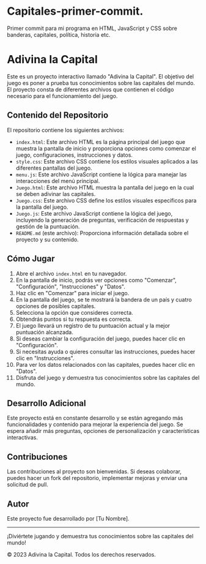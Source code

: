 # Capitales-primer-commit.
Primer commit para mi programa en HTML, JavaScript y CSS sobre banderas, capitales, política, historia etc.

# Adivina la Capital

Este es un proyecto interactivo llamado "Adivina la Capital". El objetivo del juego es poner a prueba tus conocimientos sobre las capitales del mundo. El proyecto consta de diferentes archivos que contienen el código necesario para el funcionamiento del juego.

## Contenido del Repositorio

El repositorio contiene los siguientes archivos:

- `index.html`: Este archivo HTML es la página principal del juego que muestra la pantalla de inicio y proporciona opciones como comenzar el juego, configuraciones, instrucciones y datos.
- `style.css`: Este archivo CSS contiene los estilos visuales aplicados a las diferentes pantallas del juego.
- `menu.js`: Este archivo JavaScript contiene la lógica para manejar las interacciones del menú principal.
- `Juego.html`: Este archivo HTML muestra la pantalla del juego en la cual se deben adivinar las capitales.
- `Juego.css`: Este archivo CSS define los estilos visuales específicos para la pantalla del juego.
- `Juego.js`: Este archivo JavaScript contiene la lógica del juego, incluyendo la generación de preguntas, verificación de respuestas y gestión de la puntuación.
- `README.md` (este archivo): Proporciona información detallada sobre el proyecto y su contenido.

## Cómo Jugar

1. Abre el archivo `index.html` en tu navegador.
2. En la pantalla de inicio, podrás ver opciones como "Comenzar", "Configuración", "Instrucciones" y "Datos".
3. Haz clic en "Comenzar" para iniciar el juego.
4. En la pantalla del juego, se te mostrará la bandera de un país y cuatro opciones de posibles capitales.
5. Selecciona la opción que consideres correcta.
6. Obtendrás puntos si tu respuesta es correcta.
7. El juego llevará un registro de tu puntuación actual y la mejor puntuación alcanzada.
8. Si deseas cambiar la configuración del juego, puedes hacer clic en "Configuración".
9. Si necesitas ayuda o quieres consultar las instrucciones, puedes hacer clic en "Instrucciones".
10. Para ver los datos relacionados con las capitales, puedes hacer clic en "Datos".
11. Disfruta del juego y demuestra tus conocimientos sobre las capitales del mundo.

## Desarrollo Adicional

Este proyecto está en constante desarrollo y se están agregando más funcionalidades y contenido para mejorar la experiencia del juego. Se espera añadir más preguntas, opciones de personalización y características interactivas.

## Contribuciones

Las contribuciones al proyecto son bienvenidas. Si deseas colaborar, puedes hacer un fork del repositorio, implementar mejoras y enviar una solicitud de pull.

## Autor

Este proyecto fue desarrollado por [Tu Nombre].

---

¡Diviértete jugando y demuestra tus conocimientos sobre las capitales del mundo!

© 2023 Adivina la Capital. Todos los derechos reservados.

